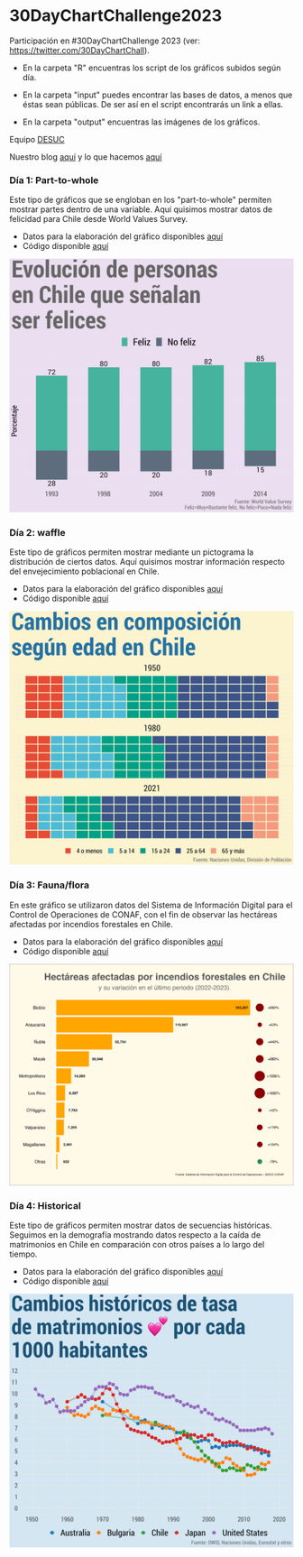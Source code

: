 # 30DayChartChallenge2023

Participación en #30DayChartChallenge 2023 (ver: https://twitter.com/30DayChartChall).

- En la carpeta "R" encuentras los script de los gráficos subidos según día.

- En la carpeta "input" puedes encontrar las bases de datos, a menos que éstas sean públicas. De ser así en el script encontrarás un link a ellas.

- En la carpeta "output" encuentras las imágenes de los gráficos.

Equipo [DESUC](http://sociologia.uc.cl/desuc/quienes-somos-desuc/)

Nuestro blog [aquí](https://blog.desuc.cl/) y lo que hacemos [aquí](https://blog.desuc.cl/incidencia.html)

### Día 1: Part-to-whole 

Este tipo de gráficos que se engloban en los "part-to-whole" permiten mostrar partes dentro de una variable. Aquí quisimos mostrar datos de felicidad para Chile desde World Values Survey.

- Datos para la elaboración del gráfico disponibles [aquí](https://ourworldindata.org/happiness-and-life-satisfaction)
- Código disponible [aquí](/R/01-part-to-whole.R)

![Día 1](output/day1_part_to_whole_1.png)

### Día 2: waffle 

Este tipo de gráficos permiten mostrar mediante un pictograma la distribución de ciertos datos. Aquí quisimos mostrar información respecto del envejecimiento poblacional en Chile.

- Datos para la elaboración del gráfico disponibles [aquí](https://ourworldindata.org/age-structure)
- Código disponible [aquí](/R/02-waffle.R)

![Día 2](output/day2_waffle_1.png)

### Día 3: Fauna/flora

En este gráfico se utilizaron datos del Sistema de Información Digital para el Control de Operaciones de CONAF, con el fin de observar las hectáreas afectadas por incendios forestales en Chile.

- Datos para la elaboración del gráfico disponibles [aquí](/input/incendios_forestales_2023.csv)
- Código disponible [aquí](/R/03-flora_fauna.R)

![Día 3](output/day3_flora_fauna.png)

### Día 4: Historical 

Este tipo de gráficos permiten mostrar datos de secuencias históricas. Seguimos en la demografía mostrando datos respecto a la caída de matrimonios en Chile en comparación con otros países a lo largo del tiempo.

- Datos para la elaboración del gráfico disponibles [aquí](https://ourworldindata.org/marriages-and-divorces)
- Código disponible [aquí](/R/04-historical.R)

![Día 4](output/day4_historical_1.png)
